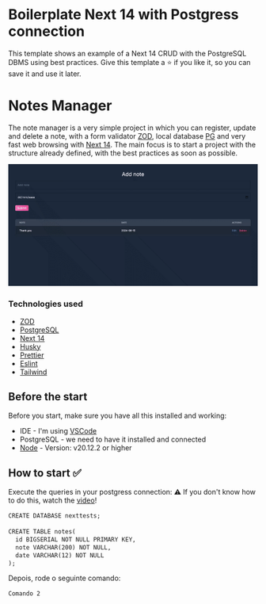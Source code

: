 # Boilerplate Next 14 with Postgress connection

This template shows an example of a Next 14 CRUD with the PostgreSQL DBMS using best practices. Give this template a ⭐ if you like it, so you can save it and use it later.

# Notes Manager

The note manager is a very simple project in which you can register, update and delete a note, with a form validator [ZOD](https://zod.dev/?id=introduction), local database [PG](https://www.postgresql.org/download/) and very fast web browsing with [Next 14](https://nextjs.org/blog/next-14). The main focus is to start a project with the structure already defined, with the best practices as soon as possible.

![alt text](https://github.com/ManoelFer/next-with-postgresql-boilerplate/blob/main/readme-files/notes-management-2024-8-15.gif "Web example gif")

### Technologies used

- [ZOD](https://zod.dev/?id=introduction)
- [PostgreSQL](https://www.postgresql.org/download/)
- [Next 14](https://nextjs.org/blog/next-14)
- [Husky](https://typicode.github.io/husky/)
- [Prettier](https://prettier.io/)
- [Eslint](https://eslint.org/)
- [Tailwind](https://tailwindcss.com/)

## Before the start

Before you start, make sure you have all this installed and working:

- IDE - I'm using [VSCode](https://code.visualstudio.com/download)
- PostgreSQL - we need to have it installed and connected
- [Node](https://nodejs.org/en/download/package-manager/current) - Version: v20.12.2 or higher

## How to start ✅

Execute the queries in your postgress connection: 
⚠️ If you don't know how to do this, watch the [video](https://www.youtube.com/watch?v=L_2l8XTCPAE)!

```
CREATE DATABASE nexttests;

CREATE TABLE notes(
  id BIGSERIAL NOT NULL PRIMARY KEY,
  note VARCHAR(200) NOT NULL,
  date VARCHAR(12) NOT NULL
);
```

Depois, rode o seguinte comando:

```
Comando 2
```
